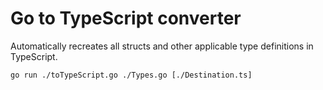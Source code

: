 # Go to TypeScript converter
Automatically recreates all structs and other applicable type definitions in TypeScript.
```
go run ./toTypeScript.go ./Types.go [./Destination.ts]
```